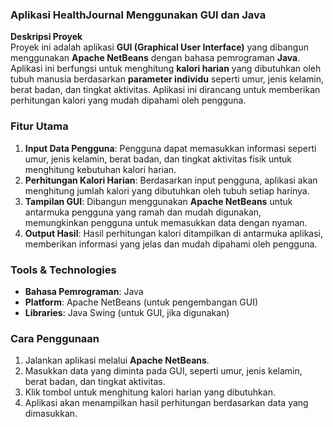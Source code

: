 ### **Aplikasi HealthJournal Menggunakan GUI dan Java**

**Deskripsi Proyek**  
Proyek ini adalah aplikasi **GUI (Graphical User Interface)** yang dibangun menggunakan **Apache NetBeans** dengan bahasa pemrograman **Java**. Aplikasi ini berfungsi untuk menghitung **kalori harian** yang dibutuhkan oleh tubuh manusia berdasarkan **parameter individu** seperti umur, jenis kelamin, berat badan, dan tingkat aktivitas. Aplikasi ini dirancang untuk memberikan perhitungan kalori yang mudah dipahami oleh pengguna.


### **Fitur Utama**
1. **Input Data Pengguna**: Pengguna dapat memasukkan informasi seperti umur, jenis kelamin, berat badan, dan tingkat aktivitas fisik untuk menghitung kebutuhan kalori harian.
2. **Perhitungan Kalori Harian**: Berdasarkan input pengguna, aplikasi akan menghitung jumlah kalori yang dibutuhkan oleh tubuh setiap harinya.
3. **Tampilan GUI**: Dibangun menggunakan **Apache NetBeans** untuk antarmuka pengguna yang ramah dan mudah digunakan, memungkinkan pengguna untuk memasukkan data dengan nyaman.
4. **Output Hasil**: Hasil perhitungan kalori ditampilkan di antarmuka aplikasi, memberikan informasi yang jelas dan mudah dipahami oleh pengguna.


### **Tools & Technologies**
- **Bahasa Pemrograman**: Java
- **Platform**: Apache NetBeans (untuk pengembangan GUI)
- **Libraries**: Java Swing (untuk GUI, jika digunakan)

### **Cara Penggunaan**
1. Jalankan aplikasi melalui **Apache NetBeans**.
2. Masukkan data yang diminta pada GUI, seperti umur, jenis kelamin, berat badan, dan tingkat aktivitas.
3. Klik tombol untuk menghitung kalori harian yang dibutuhkan.
4. Aplikasi akan menampilkan hasil perhitungan berdasarkan data yang dimasukkan.
